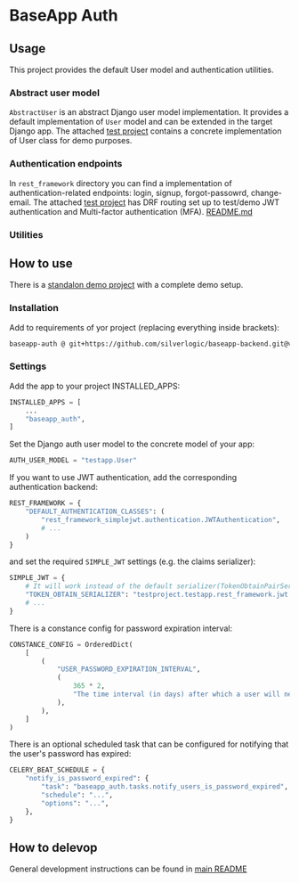 # BaseApp Auth

## Usage

This project provides the default User model and authentication utilities.

### Abstract user model

`AbstractUser` is an abstract Django user model implementation. It provides a default implementation of `User` model and can be extended in the target Django app. The attached [test project](testproject/) contains a concrete implementation of User class for demo purposes.

### Authentication endpoints

In `rest_framework` directory you can find a implementation of authentication-related endpoints: login, signup, forgot-passowrd, change-email. The attached [test project](testproject/) has DRF routing set up to test/demo JWT authentication and Multi-factor authentication (MFA).
[README.md](..%2Fbaseapp-referrals%2FREADME.md)
### Utilities

## How to use

There is a [standalon demo project](testproject/) with a complete demo setup.

### Installation

Add to requirements of yor project (replacing everything inside brackets):

```bash
baseapp-auth @ git+https://github.com/silverlogic/baseapp-backend.git@v0.1#subdirectory=baseapp-auth
```

### Settings

Add the app to your project INSTALLED_APPS:

```py
INSTALLED_APPS = [
    ...
    "baseapp_auth",
]
```

Set the Django auth user model to the concrete model of your app:

```py
AUTH_USER_MODEL = "testapp.User"
```

If you want to use JWT authentication, add the corresponding authentication backend:

```py
REST_FRAMEWORK = {
    "DEFAULT_AUTHENTICATION_CLASSES": (
        "rest_framework_simplejwt.authentication.JWTAuthentication",
        # ...
    )
}
```

and set the required `SIMPLE_JWT` settings (e.g. the claims serializer):

```py
SIMPLE_JWT = {
    # It will work instead of the default serializer(TokenObtainPairSerializer).
    "TOKEN_OBTAIN_SERIALIZER": "testproject.testapp.rest_framework.jwt.serializers.MyTokenObtainPairSerializer",
    # ...
}
```

There is a constance config for password expiration interval:

```py
CONSTANCE_CONFIG = OrderedDict(
    [
        (
            "USER_PASSWORD_EXPIRATION_INTERVAL",
            (
                365 * 2,
                "The time interval (in days) after which a user will need to reset their password.",
            ),
        ),
    ]
)
```

There is an optional scheduled task that can be configured for notifying that the user's password has expired:

```py
CELERY_BEAT_SCHEDULE = {
    "notify_is_password_expired": {
        "task": "baseapp_auth.tasks.notify_users_is_password_expired",
        "schedule": "...",
        "options": "...",
    },
}
```

## How to delevop

General development instructions can be found in [main README](..#testing)
